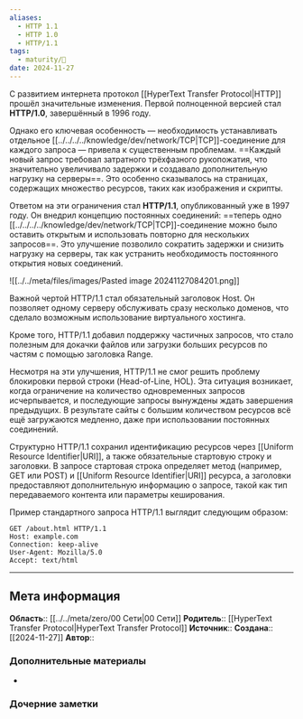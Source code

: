 ```yaml
---
aliases:
  - HTTP 1.1
  - HTTP 1.0
  - HTTP/1.1
tags:
  - maturity/🌱
date: 2024-11-27
---
```

С развитием интернета протокол [[HyperText Transfer Protocol|HTTP]] прошёл значительные изменения. Первой полноценной версией стал **HTTP/1.0**, завершённый в 1996 году. 

Однако его ключевая особенность — необходимость устанавливать отдельное [[../../../../knowledge/dev/network/TCP|TCP]]-соединение для каждого запроса — привела к существенным проблемам. ==Каждый новый запрос требовал затратного трёхфазного рукопожатия, что значительно увеличивало задержки и создавало дополнительную нагрузку на серверы==. Это особенно сказывалось на страницах, содержащих множество ресурсов, таких как изображения и скрипты.

Ответом на эти ограничения стал **HTTP/1.1**, опубликованный уже в 1997 году. Он внедрил концепцию постоянных соединений: ==теперь одно [[../../../../knowledge/dev/network/TCP|TCP]]-соединение можно было оставить открытым и использовать повторно для нескольких запросов==. Это улучшение позволило сократить задержки и снизить нагрузку на серверы, так как устранить необходимость постоянного открытия новых соединений.

![[../../meta/files/images/Pasted image 20241127084201.png]]

Важной чертой HTTP/1.1 стал обязательный заголовок Host. Он позволяет одному серверу обслуживать сразу несколько доменов, что сделало возможным использование виртуального хостинга.

Кроме того, HTTP/1.1 добавил поддержку частичных запросов, что стало полезным для докачки файлов или загрузки больших ресурсов по частям с помощью заголовка Range.

Несмотря на эти улучшения, HTTP/1.1 не смог решить проблему блокировки первой строки (Head-of-Line, HOL). Эта ситуация возникает, когда ограничение на количество одновременных запросов исчерпывается, и последующие запросы вынуждены ждать завершения предыдущих. В результате сайты с большим количеством ресурсов всё ещё загружаются медленно, даже при использовании постоянных соединений.

Структурно HTTP/1.1 сохранил идентификацию ресурсов через [[Uniform Resource Identifier|URI]], а также обязательные стартовую строку и заголовки. В запросе стартовая строка определяет метод (например, GET или POST) и [[Uniform Resource Identifier|URI]] ресурса, а заголовки предоставляют дополнительную информацию о запросе, такой как тип передаваемого контента или параметры кеширования.

Пример стандартного запроса HTTP/1.1 выглядит следующим образом:

```http
GET /about.html HTTP/1.1
Host: example.com
Connection: keep-alive
User-Agent: Mozilla/5.0
Accept: text/html
```

***
## Мета информация
**Область**:: [[../../meta/zero/00 Сети|00 Сети]]
**Родитель**:: [[HyperText Transfer Protocol|HyperText Transfer Protocol]]
**Источник**:: 
**Создана**:: [[2024-11-27]]
**Автор**:: 
### Дополнительные материалы
- 

### Дочерние заметки
<!-- QueryToSerialize: LIST FROM [[]] WHERE contains(Родитель, this.file.link) or contains(parents, this.file.link) -->

